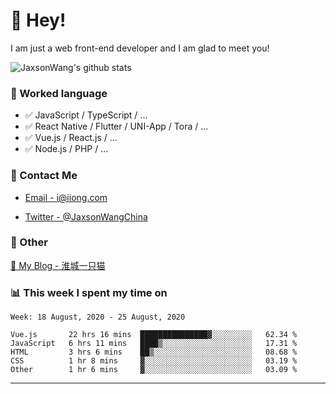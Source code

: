 # 👋 Hey!

I am just a web front-end developer and I am glad to meet you!

![JaxsonWang's github stats](https://github-readme-stats.vercel.app/api?username=JaxsonWang&&show_icons=true&&title_color=1abc9c&&icon_color=1abc9c)


### 📝 Worked language

- ✅ JavaScript / TypeScript / ...
- ✅ React Native / Flutter / UNI-App / Tora / ...
- ✅ Vue.js / React.js / ...
- ✅ Node.js / PHP / ...

### 📮 Contact Me

- [Email - i@iiong.com](mailto:i@iiong.com)

- [Twitter - @JaxsonWangChina](https://twitter.com/JaxsonWangChina)

### 🤪 Other

[📌 My Blog - 淮城一只猫](https://iiong.com)

### 📊 This week I spent my time on

<!--START_SECTION:waka-->
```text
Week: 18 August, 2020 - 25 August, 2020

Vue.js       22 hrs 16 mins  ███████████████▓░░░░░░░░░   62.34 % 
JavaScript   6 hrs 11 mins   ████▒░░░░░░░░░░░░░░░░░░░░   17.31 % 
HTML         3 hrs 6 mins    ██▒░░░░░░░░░░░░░░░░░░░░░░   08.68 % 
CSS          1 hr 8 mins     ▓░░░░░░░░░░░░░░░░░░░░░░░░   03.19 % 
Other        1 hr 6 mins     ▓░░░░░░░░░░░░░░░░░░░░░░░░   03.09 % 
```
<!--END_SECTION:waka-->

---
